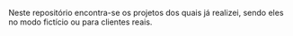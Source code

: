 Neste repositório encontra-se os projetos dos quais já realizei, sendo eles no modo fictício ou para clientes reais.